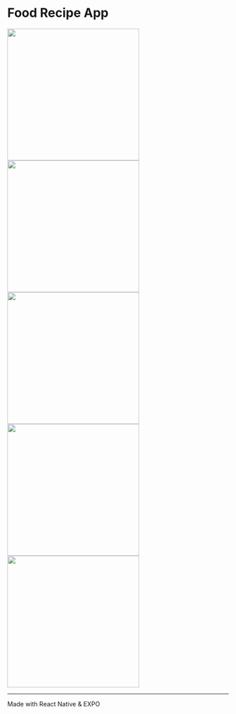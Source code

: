 <h1>Food Recipe App</h1>

<img height="300" src="https://github.com/pablogarciadegregorio/React_Native_MealPrep_app/assets/129775284/b345664d-1eea-4f5d-bc4b-32ca2e309833">
<img height="300" src="https://github.com/pablogarciadegregorio/React_Native_MealPrep_app/assets/129775284/bad2d4c0-ac48-4a63-ab00-c90363d82160">
<img height="300" src="https://github.com/pablogarciadegregorio/React_Native_MealPrep_app/assets/129775284/612fe980-0aeb-430c-9bca-901286d15d81">
<img height="300" src="https://github.com/pablogarciadegregorio/React_Native_MealPrep_app/assets/129775284/9e50071a-c1f9-4b7c-ba51-2545b99468b0">
<img height="300" src="https://github.com/pablogarciadegregorio/React_Native_MealPrep_app/assets/129775284/9badaed7-bf75-41b9-b54d-47ce9bc480c7">
<br>
<hr>
<p>Made with React Native & EXPO</p>

